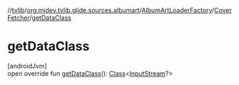 //[tvlib](../../../../index.md)/[org.mjdev.tvlib.glide.sources.albumart](../../index.md)/[AlbumArtLoaderFactory](../index.md)/[CoverFetcher](index.md)/[getDataClass](get-data-class.md)

# getDataClass

[androidJvm]\
open override fun [getDataClass](get-data-class.md)(): [Class](https://developer.android.com/reference/kotlin/java/lang/Class.html)&lt;[InputStream](https://developer.android.com/reference/kotlin/java/io/InputStream.html)?&gt;
